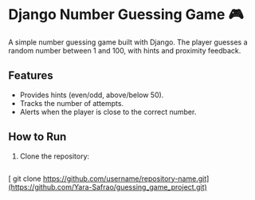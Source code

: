 # Django Number Guessing Game 🎮

A simple number guessing game built with Django. The player guesses a random number between 1 and 100, with hints and proximity feedback.

## Features
- Provides hints (even/odd, above/below 50).
- Tracks the number of attempts.
- Alerts when the player is close to the correct number.

## How to Run
1. Clone the repository:
   ```bash
  [ git clone https://github.com/username/repository-name.git](https://github.com/Yara-Safrao/guessing_game_project.git)
